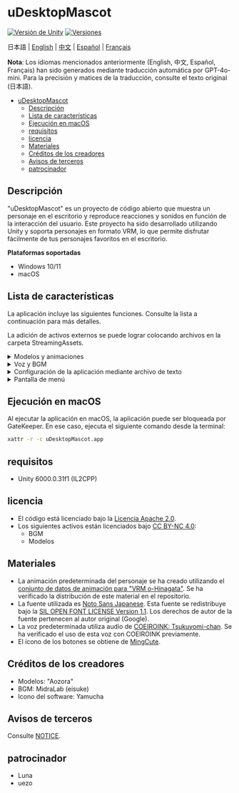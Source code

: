 # uDesktopMascot

[![Versión de Unity](https://img.shields.io/badge/Unity-6000.0%2B-blueviolet?logo=unity)](https://unity.com/releases/editor/archive)
[![Versiones](https://img.shields.io/github/release/MidraLab/uDesktopMascot.svg)](https://github.com/MidraLab/uDesktopMascot/releases)

日本語 | [English](README_EN.md) | [中文](README_CN.md) | [Español](README_ES.md) | [Français](README_FR.md)

**Nota**: Los idiomas mencionados anteriormente (English, 中文, Español, Français) han sido generados mediante traducción automática por GPT-4o-mini. Para la precisión y matices de la traducción, consulte el texto original (日本語).

<!-- TOC -->
* [uDesktopMascot](#udesktopmascot)
  * [Descripción](#descripción)
  * [Lista de características](#lista-de-características)
  * [Ejecución en macOS](#ejecución-en-macos)
  * [requisitos](#requisitos)
  * [licencia](#licencia)
  * [Materiales](#materiales)
  * [Créditos de los creadores](#créditos-de-los-creadores)
  * [Avisos de terceros](#avisos-de-terceros)
  * [patrocinador](#patrocinador)
<!-- TOC -->

## Descripción

"uDesktopMascot" es un proyecto de código abierto que muestra un personaje en el escritorio y reproduce reacciones y sonidos en función de la interacción del usuario. Este proyecto ha sido desarrollado utilizando Unity y soporta personajes en formato VRM, lo que permite disfrutar fácilmente de tus personajes favoritos en el escritorio.

**Plataformas soportadas**
* Windows 10/11
* macOS

## Lista de características

La aplicación incluye las siguientes funciones. Consulte la lista a continuación para más detalles.

La adición de activos externos se puede lograr colocando archivos en la carpeta StreamingAssets.

<details>

<summary>Modelos y animaciones</summary>
* Carga y visualización de archivos de modelo colocados en StreamingAssets.
  * Soporta modelos en formato VRM (1.x, 0.x).
  * Soporta modelos en formato GLB/GLTF. (No soporta animaciones)
  * Soporta modelos en formato FBX. (Sin embargo, algunos modelos pueden tener problemas de carga de texturas. Además, no soporta animaciones).
    * Las texturas pueden cargarse colocando los archivos en StreamingAssets/textures/.

</details>

<details>

<summary>Voz y BGM</summary>
* Carga y reproducción de archivos de audio colocados en SteamingAssets/Voice/. Se reproducen de forma aleatoria si hay varios.
  * El audio que se reproduce al hacer clic se carga desde los archivos de audio colocados en StreamingAssets/Voice/Click/.
* Carga y reproducción de archivos de música colocados en SteamingAssets/BGM/. También se reproducen de forma aleatoria si hay varios.
* Adición de la voz predeterminada del personaje.
  * La voz predeterminada utiliza audio de [COEIROINK: Tsukuyomi-chan](https://coeiroink.com/character/audio-character/tsukuyomi-chan).
  * Se reproduce al iniciar la aplicación, al cerrar la aplicación, y al hacer clic.

</details>

<details>

<summary>Configuración de la aplicación mediante archivo de texto</summary>
Puedes cambiar la configuración de la aplicación mediante el archivo application_settings.txt.

La estructura del archivo de configuración es la siguiente:

```txt
[Character]
ModelPath=default.vrm
TexturePaths=test.png
Scale=3
PositionX=0
PositionY=0
PositionZ=0
RotationX=0
RotationY=0
RotationZ=0

[Sound]
VoiceVolume=1
BGMVolume=0.5
SEVolume=1

[Display]
Opacity=1
AlwaysOnTop=True

[Performance]
TargetFrameRate=60
QualityLevel=2
```

</details>

<details>

<summary>Pantalla de menú</summary>

* Puedes configurar la imagen de fondo de la pantalla de menú y el color de fondo.
  * La imagen de fondo se puede cargar desde archivos de imagen colocados en StreamingAssets/Menu/. Los formatos de imagen soportados son:
    * PNG
    * JPG (JPEG)
    * BMP
    * GIF (imagen estática)
    * TGA
    * TIFF
  * El color de fondo puede especificarse mediante un código de color.

</details>

## Ejecución en macOS

Al ejecutar la aplicación en macOS, la aplicación puede ser bloqueada por GateKeeper. En ese caso, ejecuta el siguiente comando desde la terminal:

```sh
xattr -r -c uDesktopMascot.app
```

## requisitos
* Unity 6000.0.31f1 (IL2CPP)

## licencia
* El código está licenciado bajo la [Licencia Apache 2.0](LICENSE).
* Los siguientes activos están licenciados bajo [CC BY-NC 4.0](https://creativecommons.org/licenses/by-nc/4.0/):
  * BGM
  * Modelos

## Materiales
* La animación predeterminada del personaje se ha creado utilizando el [conjunto de datos de animación para "VRM o-Hinagata"](https://fumi2kick.booth.pm/items/1655686). Se ha verificado la distribución de este material en el repositorio.
* La fuente utilizada es [Noto Sans Japanese](https://fonts.google.com/noto/specimen/Noto+Sans+JP?lang=ja_Jpan). Esta fuente se redistribuye bajo la [SIL OPEN FONT LICENSE Version 1.1](https://fonts.google.com/noto/specimen/Noto+Sans+JP/license?lang=ja_Jpan). Los derechos de autor de la fuente pertenecen al autor original (Google).
* La voz predeterminada utiliza audio de [COEIROINK: Tsukuyomi-chan](https://coeiroink.com/character/audio-character/tsukuyomi-chan). Se ha verificado el uso de esta voz con COEIROINK previamente.
* El ícono de los botones se obtiene de [MingCute](https://github.com/MidraLab/MingCute).

## Créditos de los creadores
* Modelos: "Aozora"
* BGM: MidraLab (eisuke)
* Icono del software: Yamucha

## Avisos de terceros

Consulte [NOTICE](./NOTICE.md).

## patrocinador
- Luna
- uezo